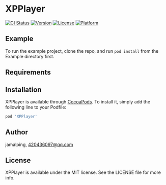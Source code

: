 # XPPlayer

[![CI Status](https://img.shields.io/travis/jamalping/XPPlayer.svg?style=flat)](https://travis-ci.org/jamalping/XPPlayer)
[![Version](https://img.shields.io/cocoapods/v/XPPlayer.svg?style=flat)](https://cocoapods.org/pods/XPPlayer)
[![License](https://img.shields.io/cocoapods/l/XPPlayer.svg?style=flat)](https://cocoapods.org/pods/XPPlayer)
[![Platform](https://img.shields.io/cocoapods/p/XPPlayer.svg?style=flat)](https://cocoapods.org/pods/XPPlayer)

## Example

To run the example project, clone the repo, and run `pod install` from the Example directory first.

## Requirements

## Installation

XPPlayer is available through [CocoaPods](https://cocoapods.org). To install
it, simply add the following line to your Podfile:

```ruby
pod 'XPPlayer'
```

## Author

jamalping, 420436097@qq.com

## License

XPPlayer is available under the MIT license. See the LICENSE file for more info.
